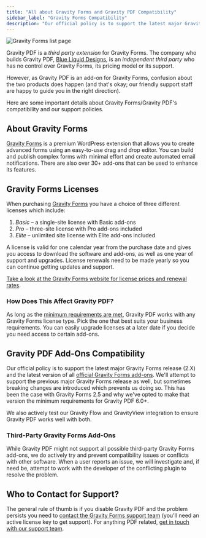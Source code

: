 ```yaml
---
title: "All about Gravity Forms and Gravity PDF Compatibility"
sidebar_label: "Gravity Forms Compatibility"
description: "Our official policy is to support the latest major Gravity Forms release (1.x) and the latest version of all official Gravity Forms add-ons."
---
```


![Gravity Forms list page](https://resources.gravitypdf.com/uploads/2021/04/v6-Gravity-Forms-Page.png)

Gravity PDF is a *third party extension* for Gravity Forms. The company who builds Gravity PDF, [Blue Liquid Designs](https://blueliquiddesigns.com.au), is an *independent third party* who has no control over Gravity Forms, its pricing model or its support.

However, as Gravity PDF is an add-on for Gravity Forms, confusion about the two products does happen (and that's okay; our friendly support staff are happy to guide you in the right direction).

Here are some important details about Gravity Forms/Gravity PDF's compatibility and our support policies.

## About Gravity Forms

[Gravity Forms](https://rocketgenius.pxf.io/c/1211356/445235/7938) is a premium WordPress extension that allows you to create advanced forms using an easy-to-use drag and drop editor. You can build and publish complex forms with minimal effort and create automated email notifications. There are also over 30+ add-ons that can be used to enhance its features.

## Gravity Forms Licenses

When purchasing [Gravity Forms](https://rocketgenius.pxf.io/c/1211356/445235/7938) you have a choice of three different licenses which include:

1. _Basic_ – a single-site license with Basic add-ons
1. _Pro_ – three-site license with Pro add-ons included
1. _Elite_ – unlimited site license with Elite add-ons included

A license is valid for one calendar year from the purchase date and gives you access to download the software and add-ons, as well as one year of support and upgrades. License renewals need to be made yearly so you can continue getting updates and support.

[Take a look at the Gravity Forms website for license prices and renewal rates](https://rocketgenius.pxf.io/c/1211356/445235/7938?u=https%3A%2F%2Fwww.gravityforms.com%2Fpricing%2F).

### How Does This Affect Gravity PDF?

As long as the [minimum requirements are met](installation.md#requirements), Gravity PDF works with any Gravity Forms license type. Pick the one that best suits your business requirements. You can easily upgrade licenses at a later date if you decide you need access to certain add-ons.

## Gravity PDF Add-Ons Compatibility

Our official policy is to support the latest major Gravity Forms release (2.X) and the latest version of all [official Gravity Forms add-ons](https://rocketgenius.pxf.io/c/1211356/445235/7938?u=https%3A%2F%2Fwww.gravityforms.com%2Fadd-ons%2F). We'll attempt to support the previous major Gravity Forms release as well, but sometimes breaking changes are introduced which prevents us doing so. This has been the case with Gravity Forms 2.5 and why we've opted to make that version the minimum requirements for Gravity PDF 6.0+.

We also actively test our Gravity Flow and GravityView integration to ensure Gravity PDF works well with both.

### Third-Party Gravity Forms Add-Ons

While Gravity PDF might not support all possible third-party Gravity Forms add-ons, we do actively try and prevent compatibility issues or conflicts with other software.  When a user reports an issue, we will investigate and, if need be, attempt to work with the developer of the conflicting plugin to resolve the problem.

## Who to Contact for Support?

The general rule of thumb is if you disable Gravity PDF and the problem persists you need to [contact the Gravity Forms support team](https://rocketgenius.pxf.io/c/1211356/445235/7938?u=https%3A%2F%2Fwww.gravityforms.com%2Fsupport%2F) (you'll need an active license key to get support). For anything PDF related, [get in touch with our support team](https://gravitypdf.com/support/).